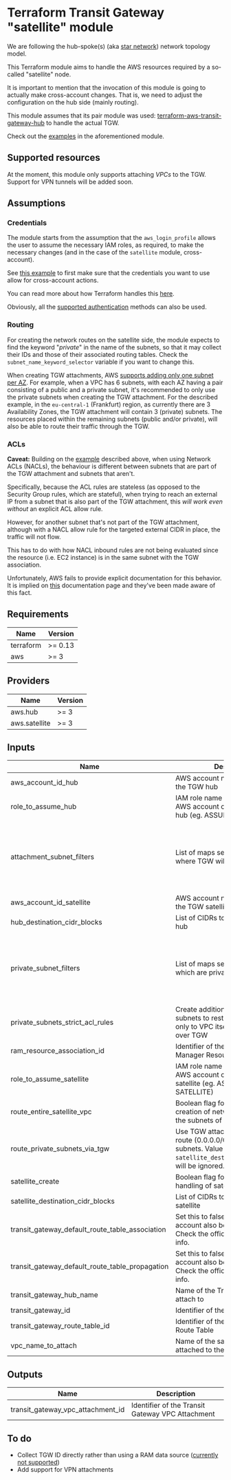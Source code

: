 # Terraform Transit Gateway "satellite" module

We are following the hub-spoke(s) (aka [star network][1]) network topology
model.

This Terraform module aims to handle the AWS resources required by a so-called
"satellite" node.

It is important to mention that the invocation of this module is going to
actually make cross-account changes. That is, we need to adjust the
configuration on the hub side (mainly routing).

This module assumes that its pair module was used:
[terraform-aws-transit-gateway-hub][2] to handle the actual TGW.

Check out the [examples][3] in the aforementioned module.

## Supported resources

At the moment, this module only supports attaching _VPCs_ to the TGW.
Support for VPN tunnels will be added soon.

## Assumptions

### Credentials

The module starts from the assumption that the `aws_login_profile` allows the
user to assume the necessary IAM roles, as required, to make the necessary
changes (and in the case of the `satellite` module, cross-account).

See [this example][4] to first make sure that the credentials you want to use
allow for cross-account actions.

You can read more about how Terraform handles this [here][5].

Obviously, all the [supported authentication][6] methods can also be used.

### Routing

For creating the network routes on the satellite side, the module expects to
find the keyword "_private_" in the name of the subnets, so that it may collect
their IDs and those of their associated routing tables.
Check the `subnet_name_keyword_selector` variable if you want to change this.

When creating TGW attachments, AWS [supports adding only one subnet per AZ][8].
For example, when a VPC has 6 subnets, with each AZ having a pair consisting of
a public and a private subnet, it's recommended to only use the private subnets
when creating the TGW attachment.
For the described example, in the `eu-central-1` (Frankfurt) region, as
currently there are 3 Availability Zones, the TGW attachment will contain 3
(private) subnets.
The resources placed within the remaining subnets (public and/or private), will
also be able to route their traffic through the TGW.

### ACLs

__Caveat:__ Building on the [example](#routing) described above, when using
Network ACLs (NACLs), the behaviour is different between subnets that are part
of the TGW attachment and subnets that aren't.

Specifically, because the ACL rules are stateless (as opposed to the Security
Group rules, which are stateful), when trying to reach an external IP from a
subnet that is also part of the TGW attachment, this *will work even without*
an explicit ACL allow rule.

However, for another subnet that's not part of the TGW attachment, although
with a NACL allow rule for the targeted external CIDR in place, the traffic
will not flow.

This has to do with how NACL inbound rules are not being evaluated since the
resource (i.e. EC2 instance) is in the same subnet with the TGW association.

Unfortunately, AWS fails to provide explicit documentation for this behavior.
It is implied on [this][9] documentation page and they've been made aware of
this fact.

<!-- BEGINNING OF PRE-COMMIT-TERRAFORM DOCS HOOK -->
## Requirements

| Name | Version |
|------|---------|
| terraform | >= 0.13 |
| aws | >= 3 |

## Providers

| Name | Version |
|------|---------|
| aws.hub | >= 3 |
| aws.satellite | >= 3 |

## Inputs

| Name | Description | Type | Default | Required |
|------|-------------|------|---------|:--------:|
| aws\_account\_id\_hub | AWS account number containing the TGW hub | `string` | n/a | yes |
| role\_to\_assume\_hub | IAM role name to assume in the AWS account containing the TGW hub (eg. ASSUME-ROLE-HUB) | `string` | n/a | yes |
| attachment\_subnet\_filters | List of maps selecting the subnet(s) where TGW will be attached | <pre>list(object({<br>    name   = string<br>    values = list(string)<br>  }))</pre> | <pre>[<br>  {<br>    "name": "tag:Name",<br>    "values": [<br>      "*private*"<br>    ]<br>  }<br>]</pre> | no |
| aws\_account\_id\_satellite | AWS account number containing the TGW satellite | `string` | `""` | no |
| hub\_destination\_cidr\_blocks | List of CIDRs to be routed for the hub | `list(string)` | `[]` | no |
| private\_subnet\_filters | List of maps selecting the subnet(s) which are private | <pre>list(object({<br>    name   = string<br>    values = list(string)<br>  }))</pre> | <pre>[<br>  {<br>    "name": "tag:Name",<br>    "values": [<br>      "*private*"<br>    ]<br>  }<br>]</pre> | no |
| private\_subnets\_strict\_acl\_rules | Create additional ACLs for private subnets to restrict inbound traffic only to VPC itself and VPCs paired over TGW | `bool` | `false` | no |
| ram\_resource\_association\_id | Identifier of the Resource Access Manager Resource Association | `string` | `""` | no |
| role\_to\_assume\_satellite | IAM role name to assume in the AWS account containing the TGW satellite (eg. ASSUME-ROLE-SATELLITE) | `string` | `""` | no |
| route\_entire\_satellite\_vpc | Boolean flag for toggling the creation of network routes for all the subnets of the satellite VPC | `bool` | `false` | no |
| route\_private\_subnets\_via\_tgw | Use TGW attachment as a default route (0.0.0.0/0) for private subnets. Value `satellite_destination_cidr_block`s will be ignored. | `bool` | `false` | no |
| satellite\_create | Boolean flag for toggling the handling of satellite resources | `bool` | `false` | no |
| satellite\_destination\_cidr\_blocks | List of CIDRs to be routed for the satellite | `list(string)` | `[]` | no |
| transit\_gateway\_default\_route\_table\_association | Set this to false when the hub account also becomes a satellite. Check the official docs for more info. | `bool` | `true` | no |
| transit\_gateway\_default\_route\_table\_propagation | Set this to false when the hub account also becomes a satellite. Check the official docs for more info. | `bool` | `true` | no |
| transit\_gateway\_hub\_name | Name of the Transit Gateway to attach to | `string` | `""` | no |
| transit\_gateway\_id | Identifier of the Transit Gateway | `string` | `""` | no |
| transit\_gateway\_route\_table\_id | Identifier of the Transit Gateway Route Table | `string` | `""` | no |
| vpc\_name\_to\_attach | Name of the satellite VPC to be attached to the TGW | `string` | `""` | no |

## Outputs

| Name | Description |
|------|-------------|
| transit\_gateway\_vpc\_attachment\_id | Identifier of the Transit Gateway VPC Attachment |

<!-- END OF PRE-COMMIT-TERRAFORM DOCS HOOK -->

## To do

- Collect TGW ID directly rather than using a RAM data source
  ([currently not supported][7])
- Add support for VPN attachments

[1]: https://en.wikipedia.org/wiki/Star_network
[2]: https://github.com/Flaconi/terraform-aws-transit-gateway-hub
[3]: https://github.com/Flaconi/terraform-aws-transit-gateway-hub/tree/master/examples
[4]: https://docs.aws.amazon.com/cli/latest/reference/sts/assume-role.html#examples
[5]: https://www.terraform.io/docs/configuration/modules.html#passing-providers-explicitly
[6]: https://www.terraform.io/docs/providers/aws/index.html#authentication
[7]: https://docs.aws.amazon.com/cli/latest/reference/ec2/describe-transit-gateways.html#options
[8]: https://docs.aws.amazon.com/vpc/latest/tgw/tgw-vpc-attachments.html
[9]: https://docs.aws.amazon.com/vpc/latest/tgw/tgw-nacls.html
